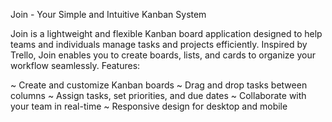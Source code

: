 Join - Your Simple and Intuitive Kanban System

Join is a lightweight and flexible Kanban board application designed to help teams and individuals manage tasks and projects efficiently. Inspired by Trello, Join enables you to create boards, lists, and cards to organize your workflow seamlessly.
Features:

   ~ Create and customize Kanban boards
   ~ Drag and drop tasks between columns
   ~ Assign tasks, set priorities, and due dates
   ~ Collaborate with your team in real-time
   ~ Responsive design for desktop and mobile
